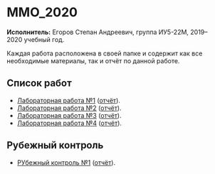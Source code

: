 # MMO_2020 

**Исполнитель:** Егоров Степан Андреевич, группа ИУ5-22М, 2019–2020&nbsp;учебный год.

Каждая работа расположена в&nbsp;своей папке и содержит как все необходимые материалы, так и отчёт по&nbsp;данной работе.

## Список работ
* [Лабораторная работа №1](./lab1) ([отчёт](./lab1/MMO_LR1.pdf)).
* [Лабораторная работа №2](./lab2) ([отчёт](./lab2/MMO_LR2.pdf)).
* [Лабораторная работа №3](./lab3) ([отчёт](./lab3/MMO_lr3.pdf)).
* [Лабораторная работа №4](./lab4) ([отчёт](./lab4/MMO_lr4.pdf)).



## Рубежный контроль
* [РУбежный контроль №1](./RK1) ([отчёт](./RK1/RK1.pdf)).
